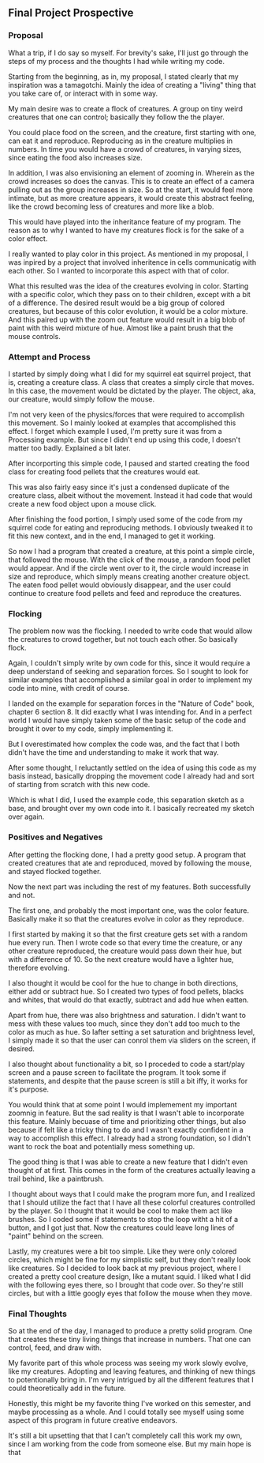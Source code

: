## Final Project Prospective

### Proposal

What a trip, if I do say so myself. For brevity's sake, I'll just go through the steps of my process and the thoughts I had while writing my code.

Starting from the beginning, as in, my proposal, I stated clearly that my inspiration was a tamagotchi. Mainly the idea of creating a "living" thing that you take care of, or interact with in some way.

My main desire was to create a flock of creatures. A group on tiny weird creatures that one can control; basically they follow the the player.

You could place food on the screen, and the creature, first starting with one, can eat it and reproduce. Reproducing as in the creature multiplies in numbers. In time you would have a crowd of creatures, in varying sizes, since eating the food also increases size.

In addition, I was also envisioning an element of zooming in. Wherein as the crowd increases so does the canvas. This is to create an effect of a camera pulling out as the group increases in size. So at the start, it would feel more intimate, but as more creature appears, it would create this abstract feeling, like the crowd becoming less of creatures and more like a blob.

This would have played into the inheritance feature of my program. The reason as to why I wanted to have my creatures flock is for the sake of a color effect.

I really wanted to play color in this project. As mentioned in my proposal, I was inpired by a project that involved inheritence in cells communicatig with each other. So I wanted to incorporate this aspect with that of color.

What this resulted was the idea of the creatures evolving in color. Starting with a specific color, which they pass on to their children, except with a bit of a difference. The desired result would be a big group of colored creatures, but because of this color evolution, it would be a color mixture. And this paired up with the zoom out feature would result in a big blob of paint with this weird mixture of hue. Almost like a paint brush that the mouse controls.



### Attempt and Process

I started by simply doing what I did for my squirrel eat squirrel project, that is, creating a creature class. A class that creates a simply circle that moves. In this case, the movement would be dictated by the player. The object, aka, our creature, would simply follow the mouse.

I'm not very keen of the physics/forces that were required to accomplish this movement. So I mainly looked at examples that accomplished this effect. I forget which example I used, I'm pretty sure it was from a Processing example. But since I didn't end up using this code, I doesn't matter too badly. Explained a bit later.

After incorporting this simple code, I paused and started creating the food class for creating food pellets that the creatures would eat.

This was also fairly easy since it's just a condensed duplicate of the creature class, albeit without the movement. Instead it had code that would create a new food object upon a mouse click. 

After finishing the food portion, I simply used some of the code from my squirrel code for eating and reproducing methods. I obviously tweaked it to fit this new context, and in the end, I managed to get it working.

So now I had a program that created a creature, at this point a simple circle, that followed the mouse. With the click of the mouse, a random food pellet would appear. And if the circle went over to it, the circle would increase in size and reproduce, which simply means creating another creature object. The eaten food pellet would obviously disappear, and the user could continue to creature food pellets and feed and reproduce the creatures. 

### Flocking

The problem now was the flocking. I needed to write code that would allow the creatures to crowd together, but not touch each other. So basically flock.

Again, I couldn't simply write by own code for this, since it would require a deep understand of seeking and separation forces. So I sought to look for similar examples that accomplished a similar goal in order to implement my code into mine, with credit of course.

I landed on the example for separation forces in the "Nature of Code" book, chapter 6 section 8. It did exactly what I was intending for. And in a perfect world I would have simply taken some of the basic setup of the code and brought it over to my code, simply implementing it.

But I overestimated how complex the code was, and the fact that I both didn't have the time and understanding to make it work that way. 

After some thought, I reluctantly settled on the idea of using this code as my basis instead, basically dropping the movement code I already had and sort of starting from scratch with this new code.

Which is what I did, I used the example code, this separation sketch as a base, and brought over my own code into it. I basically recreated my sketch over again.

### Positives and Negatives

After getting the flocking done, I had a pretty good setup. A program that created creatures that ate and reproduced, moved by following the mouse, and stayed flocked together.

Now the next part was including the rest of my features. Both successfully and not.

The first one, and probably the most important one, was the color feature. Basically make it so that the creatures evolve in color as they reproduce.

I first started by making it so that the first creature gets set with a random hue every run. Then I wrote code so that every time the creature, or any other creature reproduced, the creature would pass down their hue, but with a difference of 10. So the next creature would have a lighter hue, therefore evolving.

I also thought it would be cool for the hue to change in both directions, either add or subtract hue. So I created two types of food pellets, blacks and whites, that would do that exactly, subtract and add hue when eatten.

Apart from hue, there was also brightness and saturation. I didn't want to mess with these values too much, since they don't add too much to the color as much as hue. So Iafter setting a set saturation and brightness level, I simply made it so that the user can conrol them via sliders on the screen, if desired. 

I also thought about functionality a bit, so I proceded to code a start/play screen and a pause screen to facilitate the program. It took some if statements, and despite that the pause screen is still a bit iffy, it works for it's purpose.

You would think that at some point I would implemement my important zoomnig in feature. But the sad reality is that I wasn't able to incorporate this feature. Mainly becuase of time and prioritizing other things, but also because if felt like a tricky thing to do and I wasn't exactly confident in a way to accomplish this effect. I already had a strong foundation, so I didn't want to rock the boat and potentially mess something up.

The good thing is that I was able to create a new feature that I didn't even thought of at first. This comes in the form of the creatures actually leaving a trail behind, like a paintbrush. 

I thought about ways that I could make the program more fun, and I realized that I should utilize the fact that I have all these colorful creatures controlled by the player. So I thought that it would be cool to make them act like brushes. So I coded some if statements to stop the loop witht a hit of a button, and I got just that. Now the creatures could leave long lines of "paint" behind on the screen.

Lastly, my creatures were a bit too simple. Like they were only colored circles, which might be fine for my simplistic self, but they don't really look like creatures. So I decided to look back at my previous project, where I created a pretty cool creature design, like a mutant squid. I liked what I did with the following eyes there, so I brought that code over. So they're still circles, but with a little googly eyes that follow the mouse when they move.

### Final Thoughts

So at the end of the day, I managed to produce a pretty solid program. One that creates these tiny living things that increase in numbers. That one can control, feed, and draw with.

My favorite part of this whole process was seeing my work slowly evolve, like my creatures. Adopting and leaving features, and thinking of new things to potentionally bring in. I'm very intrigued by all the different features that I could theoretically add in the future.

Honestly, this might be my favorite thing I've worked on this semester, and maybe processing as a whole. And I could totally see myself using some aspect of this program in future creative endeavors.

It's still a bit upsetting that that I can't completely call this work my own, since I am working from the code from someone else. But my main hope is that 


